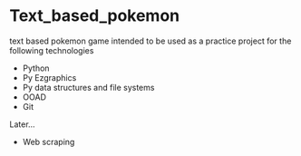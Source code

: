 # Text_based_pokemon
text based pokemon game intended to be used as a practice project for the following technologies
* Python
* Py Ezgraphics
* Py data structures and file systems
* OOAD
* Git


Later...
* Web scraping


